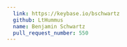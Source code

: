 ```yaml
---
  link: https://keybase.io/bschwartz
  github: LtHummus
  name: Benjamin Schwartz
  pull_request_number: 550
---
```

